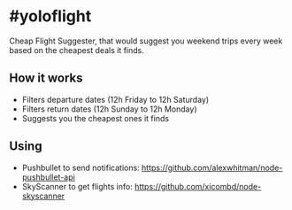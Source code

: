\#yoloflight
===

Cheap Flight Suggester, that would suggest you weekend trips every week based on the cheapest deals it finds.


## How it works

 - Filters departure dates (12h Friday to 12h Saturday)
 - Filters return dates (12h Sunday to 12h Monday)
 - Suggests you the cheapest ones it finds


## Using

 - Pushbullet to send notifications: https://github.com/alexwhitman/node-pushbullet-api
 - SkyScanner to get flights info: https://github.com/xicombd/node-skyscanner
